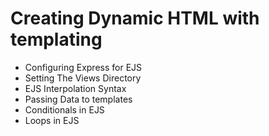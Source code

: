 # Creating Dynamic HTML with templating
- Configuring Express for EJS
- Setting The Views Directory
- EJS Interpolation Syntax
- Passing Data to templates
- Conditionals in EJS
- Loops in EJS
